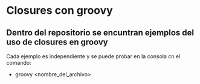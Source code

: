 # Closures con groovy

## Dentro del repositorio se encuntran ejemplos del uso de closures en groovy

Cada ejemplo es independiente y se puede probar en la consola cn el comando:

- groovy <nombre_del_archivo>